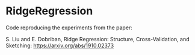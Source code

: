 # RidgeRegression

Code reproducing the experiments from the paper:

S. Liu and E. Dobriban, Ridge Regression: Structure, Cross-Validation, and Sketching: https://arxiv.org/abs/1910.02373
